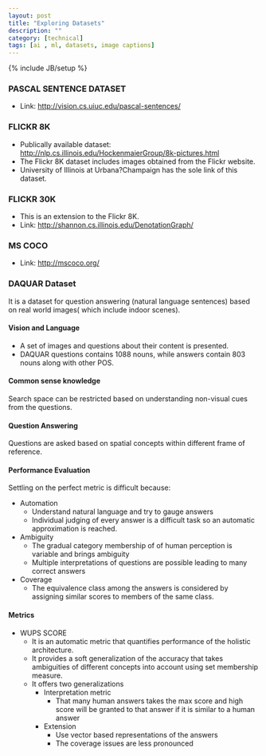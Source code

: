 ```yaml
---
layout: post
title: "Exploring Datasets"
description: ""
category: [technical]
tags: [ai , ml, datasets, image captions]
---
```

{% include JB/setup %}

 
### PASCAL SENTENCE DATASET 

- Link: http://vision.cs.uiuc.edu/pascal-sentences/

### FLICKR 8K 

- Publically available dataset: http://nlp.cs.illinois.edu/HockenmaierGroup/8k-pictures.html
- The Flickr 8K dataset includes images obtained from the Flickr website. 
- University of Illinois at Urbana?Champaign has the sole link of this dataset. 

### FLICKR 30K 

- This is an extension to the Flickr 8K. 
- Link: http://shannon.cs.illinois.edu/DenotationGraph/
	
### MS COCO 

- Link: http://mscoco.org/


### DAQUAR Dataset

It is a dataset for question answering (natural language sentences) based on real world images( which include indoor scenes).

#### Vision and Language 

-	A set of images and questions about their content is presented. 
-	DAQUAR questions contains 1088 nouns, while answers contain 803 nouns along with other POS. 



#### Common sense knowledge 

Search space can be restricted based on understanding non-visual cues from the questions. 

#### Question Answering 

Questions are asked based on spatial concepts within different frame of reference. 

#### Performance Evaluation 

Settling on the perfect metric is difficult because:

- Automation 
	- Understand natural language and try to gauge answers
	- Individual judging of every answer is a difficult task so an automatic approximation is reached.
- Ambiguity 
	- The gradual category membership of of human perception is variable and brings ambiguity
	- Multiple interpretations of questions are possible leading to many correct answers
- Coverage
	- The equivalence class among the answers is considered by assigning similar scores to members of the same class.

#### Metrics 

-	WUPS SCORE
	- It is an automatic metric that quantifies performance of the holistic architecture.
	- It provides a soft generalization of the accuracy that takes ambiguities of different concepts into account using set membership measure. 
	- It offers two generalizations
		- Interpretation metric 
			- That many human answers takes the max score and high score will be granted to that answer if it is similar to a human answer
		- Extension
			- Use vector based representations of the answers 
			- The coverage issues are less pronounced 
